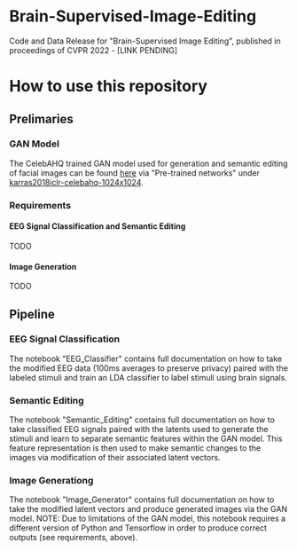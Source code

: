 # Brain-Supervised-Image-Editing
Code and Data Release for "Brain-Supervised Image Editing", published in proceedings of CVPR 2022 -  [LINK PENDING]

# How to use this repository

## Prelimaries
### GAN Model
The CelebAHQ trained GAN model used for generation and semantic editing of facial images can be found [here](https://github.com/tkarras/progressive_growing_of_gans) via "Pre-trained networks" under [karras2018iclr-celebahq-1024x1024](https://drive.google.com/drive/folders/15hvzxt_XxuokSmj0uO4xxMTMWVc0cIMU).

### Requirements

#### EEG Signal Classification and Semantic Editing
TODO 

#### Image Generation
TODO

## Pipeline

### EEG Signal Classification
The notebook "EEG_Classifier" contains full documentation on how to take the modified EEG data (100ms averages to preserve privacy) paired with the labeled stimuli and train an LDA classifier to label stimuli using brain signals.

### Semantic Editing
The notebook "Semantic_Editing" contains full documentation on how to take classified EEG signals paired with the latents used to generate the stimuli and learn to separate semantic features within the GAN model. This feature representation is then used to make semantic changes to the images via modification of their associated latent vectors.

### Image Generationg
The notebook "Image_Generator" contains full documentation on how to take the modified latent vectors and produce generated images via the GAN model. NOTE: Due to limitations of the GAN model, this notebook requires a different version of Python and Tensorflow in order to produce correct outputs (see requirements, above).
